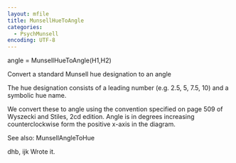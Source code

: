 ```yaml
---
layout: mfile
title: MunsellHueToAngle
categories:
  - PsychMunsell
encoding: UTF-8
---
```


angle = MunsellHueToAngle(H1,H2)

Convert a standard Munsell hue designation to an angle

The hue designation consists of a leading number
(e.g. 2.5, 5, 7.5, 10) and a symbolic hue name.

We convert these to angle using the convention specified
on page 509 of Wyszecki and Stiles, 2cd edition.  Angle
is in degrees increasing counterclockwise form the positive
x-axis in the diagram.

See also: MunsellAngleToHue

dhb, ijk  Wrote it.